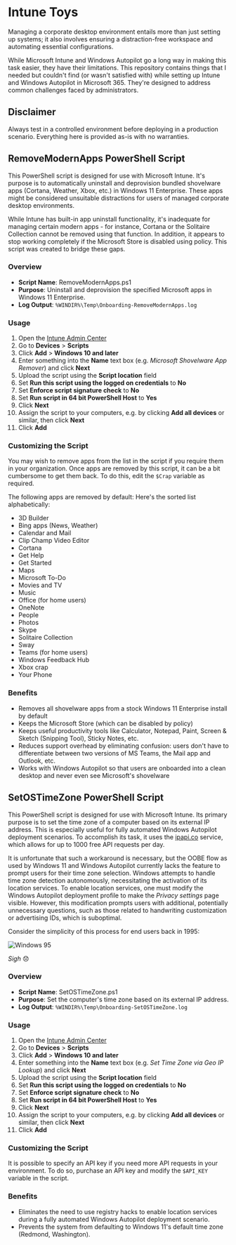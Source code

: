 # Intune Toys

Managing a corporate desktop environment entails more than just setting up systems; it also involves ensuring a distraction-free workspace and automating essential configurations.

While Microsoft Intune and Windows Autopilot go a long way in making this task easier, they have their limitations. This repository contains things that I needed but couldn't find (or wasn't satisfied with) while setting up Intune and Windows Autopilot in Microsoft 365. They're designed to address common challenges faced by administrators.

## Disclaimer

Always test in a controlled environment before deploying in a production scenario. Everything here is provided as-is with no warranties.

## RemoveModernApps PowerShell Script

This PowerShell script is designed for use with Microsoft Intune. It's purpose is to automatically uninstall and deprovision bundled shovelware apps (Cortana, Weather, Xbox, etc.) in Windows 11 Enterprise. These apps might be considered unsuitable distractions for users of managed corporate desktop environments.

While Intune has built-in app uninstall functionality, it's inadequate for managing certain modern apps - for instance, Cortana or the Solitaire Collection cannot be removed using that function. In addition, it appears to stop working completely if the Microsoft Store is disabled using policy. This script was created to bridge these gaps.

### Overview

- **Script Name**: RemoveModernApps.ps1
- **Purpose**: Uninstall and deprovision the specified Microsoft apps in Windows 11 Enterprise.
- **Log Output**: `%WINDIR%\Temp\Onboarding-RemoveModernApps.log`

### Usage

1. Open the [Intune Admin Center](https://endpoint.microsoft.com)
1. Go to **Devices** > **Scripts**
1. Click **Add** > **Windows 10 and later**
1. Enter something into the **Name** text box (e.g. _Microsoft Shovelware App Remover_) and click **Next**
1. Upload the script using the **Script location** field
1. Set **Run this script using the logged on credentials** to **No**
1. Set **Enforce script signature check** to **No**
1. Set **Run script in 64 bit PowerShell Host** to **Yes**
1. Click **Next**
1. Assign the script to your computers, e.g. by clicking **Add all devices** or similar, then click **Next**
1. Click **Add**

### Customizing the Script

You may wish to remove apps from the list in the script if you require them in your organization. Once apps are removed by this script, it can be a bit cumbersome to get them back. To do this, edit the `$Crap` variable as required.

The following apps are removed by default:
Here's the sorted list alphabetically:

* 3D Builder
* Bing apps (News, Weather)
* Calendar and Mail
* Clip Champ Video Editor
* Cortana
* Get Help
* Get Started
* Maps
* Microsoft To-Do
* Movies and TV
* Music
* Office (for home users)
* OneNote
* People
* Photos
* Skype
* Solitaire Collection
* Sway
* Teams (for home users)
* Windows Feedback Hub
* Xbox crap
* Your Phone

### Benefits

- Removes all shovelware apps from a stock Windows 11 Enterprise install by default
- Keeps the Microsoft Store (which can be disabled by policy)
- Keeps useful productivity tools like Calculator, Notepad, Paint, Screen & Sketch (Snipping Tool), Sticky Notes, etc.
- Reduces support overhead by eliminating confusion: users don't have to differentiate between two versions of MS Teams, the Mail app and Outlook, etc.
- Works with Windows Autopilot so that users are onboarded into a clean desktop and never even see Microsoft's shovelware

## SetOSTimeZone PowerShell Script

This PowerShell script is designed for use with Microsoft Intune. Its primary purpose is to set the time zone of a computer based on its external IP address. This is especially useful for fully automated Windows Autopilot deployment scenarios. To accomplish its task, it uses the [ipapi.co](https://ipapi.co/) service, which allows for up to 1000 free API requests per day.

It is unfortunate that such a workaround is necessary, but the OOBE flow as used by Windows 11 and Windows Autopilot currently lacks the feature to prompt users for their time zone selection. Windows attempts to handle time zone detection autonomously, necessitating the activation of its location services. To enable location services, one must modify the Windows Autopilot deployment profile to make the _Privacy settings_ page visible. However, this modification prompts users with additional, potentially unnecessary questions, such as those related to handwriting customization or advertising IDs, which is suboptimal.

Consider the simplicity of this process for end users back in 1995:

![Windows 95](https://github.com/shuuryou/intunetoys/assets/36278767/2068a307-4cad-4b76-ae09-5a753bb277f7)

_Sigh_ :disappointed:

### Overview

- **Script Name**: SetOSTimeZone.ps1
- **Purpose**: Set the computer's time zone based on its external IP address.
- **Log Output**: `%WINDIR%\Temp\Onboarding-SetOSTimeZone.log`

### Usage

1. Open the [Intune Admin Center](https://endpoint.microsoft.com)
1. Go to **Devices** > **Scripts**
1. Click **Add** > **Windows 10 and later**
1. Enter something into the **Name** text box (e.g. _Set Time Zone via Geo IP Lookup_) and click **Next**
1. Upload the script using the **Script location** field
1. Set **Run this script using the logged on credentials** to **No**
1. Set **Enforce script signature check** to **No**
1. Set **Run script in 64 bit PowerShell Host** to **Yes**
1. Click **Next**
1. Assign the script to your computers, e.g. by clicking **Add all devices** or similar, then click **Next**
1. Click **Add**
   
### Customizing the Script

It is possible to specify an API key if you need more API requests in your environment. To do so, purchase an API key and modify the `$API_KEY` variable in the script.

### Benefits

- Eliminates the need to use registry hacks to enable location services during a fully automated Windows Autopilot deployment scenario.
- Prevents the system from defaulting to Windows 11's default time zone (Redmond, Washington).

